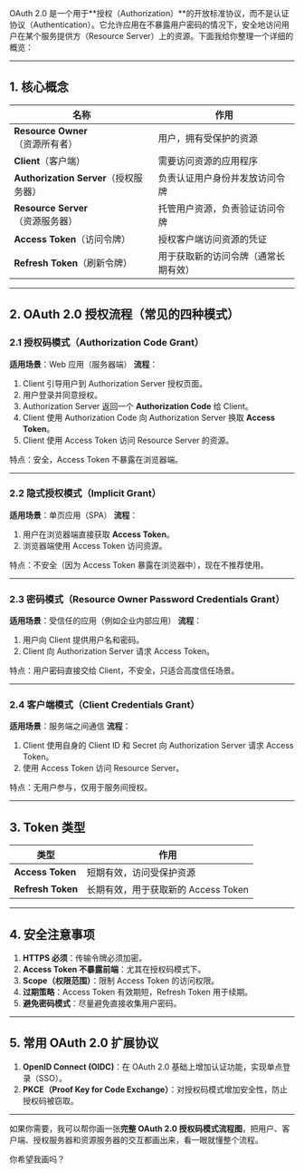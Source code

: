 OAuth 2.0 是一个用于**授权（Authorization）**的开放标准协议，而不是认证协议（Authentication）。它允许应用在不暴露用户密码的情况下，安全地访问用户在某个服务提供方（Resource Server）上的资源。下面我给你整理一个详细的概览：

---

## 1. 核心概念

| 名称                              | 作用                 |
| ------------------------------- | ------------------ |
| **Resource Owner**（资源所有者）       | 用户，拥有受保护的资源        |
| **Client**（客户端）                 | 需要访问资源的应用程序        |
| **Authorization Server**（授权服务器） | 负责认证用户身份并发放访问令牌    |
| **Resource Server**（资源服务器）      | 托管用户资源，负责验证访问令牌    |
| **Access Token**（访问令牌）          | 授权客户端访问资源的凭证       |
| **Refresh Token**（刷新令牌）         | 用于获取新的访问令牌（通常长期有效） |

---

## 2. OAuth 2.0 授权流程（常见的四种模式）

### 2.1 授权码模式（Authorization Code Grant）

**适用场景**：Web 应用（服务器端）
**流程**：

1. Client 引导用户到 Authorization Server 授权页面。
2. 用户登录并同意授权。
3. Authorization Server 返回一个 **Authorization Code** 给 Client。
4. Client 使用 Authorization Code 向 Authorization Server 换取 **Access Token**。
5. Client 使用 Access Token 访问 Resource Server 的资源。

特点：安全，Access Token 不暴露在浏览器端。

---

### 2.2 隐式授权模式（Implicit Grant）

**适用场景**：单页应用（SPA）
**流程**：

1. 用户在浏览器端直接获取 **Access Token**。
2. 浏览器端使用 Access Token 访问资源。

特点：不安全（因为 Access Token 暴露在浏览器中），现在不推荐使用。

---

### 2.3 密码模式（Resource Owner Password Credentials Grant）

**适用场景**：受信任的应用（例如企业内部应用）
**流程**：

1. 用户向 Client 提供用户名和密码。
2. Client 向 Authorization Server 请求 Access Token。

特点：用户密码直接交给 Client，不安全，只适合高度信任场景。

---

### 2.4 客户端模式（Client Credentials Grant）

**适用场景**：服务端之间通信
**流程**：

1. Client 使用自身的 Client ID 和 Secret 向 Authorization Server 请求 Access Token。
2. 使用 Access Token 访问 Resource Server。

特点：无用户参与，仅用于服务间授权。

---

## 3. Token 类型

| 类型                | 作用                       |
| ----------------- | ------------------------ |
| **Access Token**  | 短期有效，访问受保护资源             |
| **Refresh Token** | 长期有效，用于获取新的 Access Token |

---

## 4. 安全注意事项

1. **HTTPS 必须**：传输令牌必须加密。
2. **Access Token 不暴露前端**：尤其在授权码模式下。
3. **Scope（权限范围）**：限制 Access Token 的访问权限。
4. **过期策略**：Access Token 有效期短，Refresh Token 用于续期。
5. **避免密码模式**：尽量避免直接收集用户密码。

---

## 5. 常用 OAuth 2.0 扩展协议

1. **OpenID Connect (OIDC)**：在 OAuth 2.0 基础上增加认证功能，实现单点登录（SSO）。
2. **PKCE（Proof Key for Code Exchange）**：对授权码模式增加安全性，防止授权码被窃取。

---

如果你需要，我可以帮你画一张**完整 OAuth 2.0 授权码模式流程图**，把用户、客户端、授权服务器和资源服务器的交互都画出来，看一眼就懂整个流程。

你希望我画吗？
